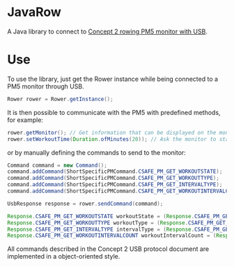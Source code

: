 # JavaRow
A Java library to connect to [Concept 2 rowing PM5 monitor with USB](https://www.concept2.com/indoor-rowers). 

# Use
To use the library, just get the Rower instance while being connected to a PM5 monitor through USB.
```java
Rower rower = Rower.getInstance();
```
It is then possible to communicate with the PM5 with predefined methods, for example:
```java
rower.getMonitor(); // Get information that can be displayed on the monitor
rower.setWorkoutTime(Duration.ofMinutes(20)); // Ask the monitor to start a workout of 20 minutes
```
or by manually defining the commands to send to the monitor:
```java
Command command = new Command();
command.addCommand(ShortSpecificPMCommand.CSAFE_PM_GET_WORKOUTSTATE);
command.addCommand(ShortSpecificPMCommand.CSAFE_PM_GET_WORKOUTTYPE);
command.addCommand(ShortSpecificPMCommand.CSAFE_PM_GET_INTERVALTYPE);
command.addCommand(ShortSpecificPMCommand.CSAFE_PM_GET_WORKOUTINTERVALCOUNT);

UsbResponse response = rower.sendCommand(command);

Response.CSAFE_PM_GET_WORKOUTSTATE workoutState = (Response.CSAFE_PM_GET_WORKOUTSTATE) response.specificPMResponses.get(Response.SPECIFIC_PM_CODE.CSAFE_PM_GET_WORKOUTSTATE);
Response.CSAFE_PM_GET_WORKOUTTYPE workoutType = (Response.CSAFE_PM_GET_WORKOUTTYPE) response.specificPMResponses.get(Response.SPECIFIC_PM_CODE.CSAFE_PM_GET_WORKOUTTYPE);
Response.CSAFE_PM_GET_INTERVALTYPE intervalType = (Response.CSAFE_PM_GET_INTERVALTYPE) response.specificPMResponses.get(Response.SPECIFIC_PM_CODE.CSAFE_PM_GET_INTERVALTYPE);
Response.CSAFE_PM_GET_WORKOUTINTERVALCOUNT workoutIntervalCount = (Response.CSAFE_PM_GET_WORKOUTINTERVALCOUNT) response.specificPMResponses.get(Response.SPECIFIC_PM_CODE.CSAFE_PM_GET_WORKOUTINTERVALCOUNT);
```
All commands described in the Concept 2 USB protocol document are implemented in a object-oriented style.
